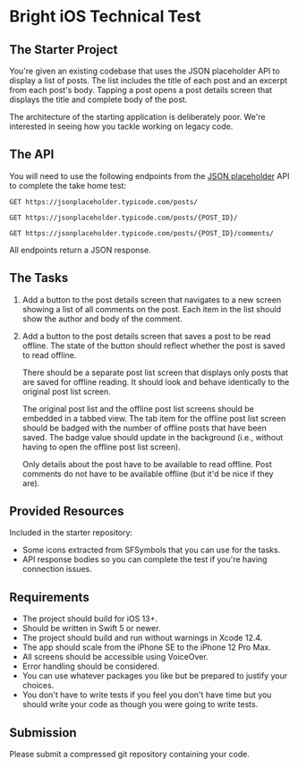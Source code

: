 # Bright iOS Technical Test

## The Starter Project

You're given an existing codebase that uses the JSON placeholder API to display
a list of posts. The list includes the title of each post and an excerpt from
each post's body. Tapping a post opens a post details screen that displays the
title and complete body of the post.

The architecture of the starting application is deliberately poor. We're
interested in seeing how you tackle working on legacy code.

## The API

You will need to use the following endpoints from the [JSON
placeholder](https://jsonplaceholder.typicode.com) API to complete the take home
test:

    GET https://jsonplaceholder.typicode.com/posts/

    GET https://jsonplaceholder.typicode.com/posts/{POST_ID}/

    GET https://jsonplaceholder.typicode.com/posts/{POST_ID}/comments/

All endpoints return a JSON response.

## The Tasks

1. Add a button to the post details screen that navigates to a new screen
   showing a list of all comments on the post. Each item in the list should
   show the author and body of the comment.
2. Add a button to the post details screen that saves a post to be read
   offline. The state of the button should reflect whether the post is saved to
   read offline.

   There should be a separate post list screen that displays only posts that
   are saved for offline reading. It should look and behave identically to the
   original post list screen.

   The original post list and the offline post list screens should be embedded
   in a tabbed view. The tab item for the offline post list screen should be
   badged with the number of offline posts that have been saved. The badge
   value should update in the background (i.e., without having to open the
   offline post list screen).

   Only details about the post have to be available to read offline. Post
   comments do not have to be available offline (but it'd be nice if they are).

## Provided Resources

Included in the starter repository:

- Some icons extracted from SFSymbols that you can use for the tasks.
- API response bodies so you can complete the test if you're having connection
  issues.

## Requirements

- The project should build for iOS 13+.
- Should be written in Swift 5 or newer.
- The project should build and run without warnings in Xcode 12.4.
- The app should scale from the iPhone SE to the iPhone 12 Pro Max.
- All screens should be accessible using VoiceOver.
- Error handling should be considered.
- You can use whatever packages you like but be prepared to justify your
  choices.
- You don't have to write tests if you feel you don't have time but you should
  write your code as though you were going to write tests.

## Submission

Please submit a compressed git repository containing your code.
